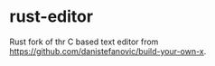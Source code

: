 # rust-editor
Rust fork of thr C based text editor from https://github.com/danistefanovic/build-your-own-x.
